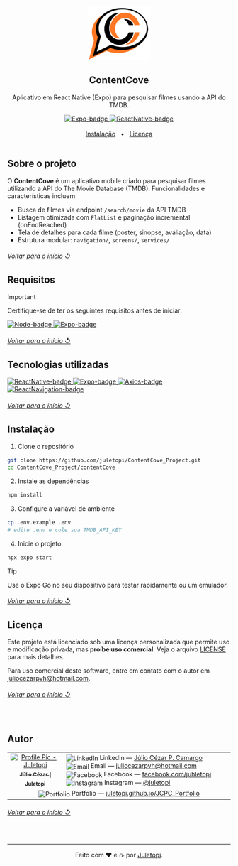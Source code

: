 <!--
References used in this Repository
https://github.com/kyechan99/capsule-render
https://github.com/DenverCoder1/custom-icon-badges
https://github.com/alexandresanlim/Badges4-README.md-Profile
https://developer.themoviedb.org/docs/getting-started
https://shields.io
https://getemoji.com
-->

<!-- PRESENTATION -->

<div align="center">
  <a href="">
    <img src="./assets/ContentCoveLogo.png" alt="ContentCove-Logo" width="140px" title="ContentCove - Busca de filmes">
  </a>
  <h2 align="center">ContentCove</h2>
  <p align="center">
    Aplicativo em React Native (Expo) para pesquisar filmes usando a API do TMDB.
  </p>
</div>

<div align="center">
  <a href="https://expo.dev/">
    <img src="https://img.shields.io/badge/Made%20with%20framework:-Expo%20-gray.svg?colorA=334&colorB=336&style=for-the-badge" alt="Expo-badge" style="max-width: 100%;">
  </a>
  <a href="https://reactnative.dev/">
    <img src="https://img.shields.io/badge/Made%20with%20language:-React%20Native%20-gray.svg?colorA=61DAFB&colorB=20232A&style=for-the-badge" alt="ReactNative-badge" style="max-width: 100%;">
  </a>
</div>

<br>

<div align="center">
  <a href="#instalação">Instalação</a> &#xa0; • &#xa0;
  <a href="#licença">Licença</a>
</div>

<br>

<!-- ABOUT THE PROJECT -->

## Sobre o projeto

O **ContentCove** é um aplicativo mobile criado para pesquisar filmes utilizando a API do The Movie Database (TMDB). Funcionalidades e características incluem:
- Busca de filmes via endpoint `/search/movie` da API TMDB
- Listagem otimizada com `FlatList` e paginação incremental (onEndReached)
- Tela de detalhes para cada filme (poster, sinopse, avaliação, data)
- Estrutura modular: `navigation/`, `screens/`, `services/`

<div align="left">
  <h6><a href="#contentcove"> Voltar para o início ↺</a></h6>
</div>

## Requisitos

> [!IMPORTANT]  
> Certifique-se de ter os seguintes requisitos antes de iniciar:

<a href="https://nodejs.org/">
  <img src="https://img.shields.io/badge/Node.js-14%2B-339933?style=for-the-badge&logo=nodedotjs&logoColor=white" alt="Node-badge">
</a>
<a href="https://expo.dev/">
  <img src="https://img.shields.io/badge/Expo-CLI-336?style=for-the-badge&logo=expo&logoColor=white" alt="Expo-badge">
</a>

<div align="left">
  <h6><a href="#contentcove"> Voltar para o início ↺</a></h6>
</div>

## Tecnologias utilizadas

<a href="https://reactnative.dev/">
  <img src="https://img.shields.io/badge/React_Native-0.81.5-61DAFB?style=for-the-badge&logo=react&logoColor=white" alt="ReactNative-badge">
</a>
<a href="https://expo.dev/">
  <img src="https://img.shields.io/badge/Expo-54.0.20-336?style=for-the-badge&logo=expo&logoColor=white" alt="Expo-badge">
</a>
<a href="https://axios-http.com/">
  <img src="https://img.shields.io/badge/Axios-1.0-blue?style=for-the-badge&logo=axios&logoColor=white" alt="Axios-badge">
</a>
<a href="https://reactnavigation.org/">
  <img src="https://img.shields.io/badge/React_Navigation-7.x-43459C?style=for-the-badge" alt="ReactNavigation-badge">
</a>

<div align="left">
  <h6><a href="#contentcove"> Voltar para o início ↺</a></h6>
</div>

<!-- INSTALLATION -->

## Instalação

1. Clone o repositório
```bash
git clone https://github.com/juletopi/ContentCove_Project.git
cd ContentCove_Project/contentCove
```

2. Instale as dependências
```bash
npm install
```

3. Configure a variável de ambiente
```bash
cp .env.example .env
# edite .env e cole sua TMDB_API_KEY
```

4. Inicie o projeto
```bash
npx expo start
```

> [!TIP]  
> Use o Expo Go no seu dispositivo para testar rapidamente ou um emulador.

<div align="left">
  <h6><a href="#contentcove"> Voltar para o início ↺</a></h6>
</div>

<!-- LICENSE -->

## Licença

Este projeto está licenciado sob uma licença personalizada que permite uso e modificação privada, mas **proíbe uso comercial**. Veja o arquivo [LICENSE](https://github.com/juletopi/PontuaDev_Project/blob/master/LICENSE) para mais detalhes.

Para uso comercial deste software, entre em contato com o autor em juliocezarpvh@hotmail.com.

<div align="left">
  <h6><a href="#contentcove"> Voltar para o início ↺</a></h6>
</div>

<br>

<!-- AUTHOR -->

## Autor

<table>
  <tr>
    <td valign="middle" width="25%">
      <div align="center">  
        <a href="https://github.com/juletopi" title="Perfil no GitHub" aria-label="GitHub - Juletopi">
          <img src="https://avatars.githubusercontent.com/u/76459155?s=400&u=4b9bd87cae92eea4fc154c28eafe226ed034a1d8&v=4" width="150" alt="Profile Pic - Juletopi"/>
          <br>
          <sub><strong>Júlio Cézar | Juletopi</strong></sub>
          <br>
        </a>
      </div>
    </td>
    <td valign="middle" width="75%">
      <ul style="list-style: none; padding-left: 0; margin: 0;">
        <li>
          <img src="https://cdn.jsdelivr.net/gh/devicons/devicon/icons/linkedin/linkedin-original.svg" width="15" alt="LinkedIn" style="vertical-align:middle;">
          LinkedIn — 
          <a href="https://www.linkedin.com/in/julio-cezar-pereira-camargo/" target="_blank" rel="noopener noreferrer" aria-label="LinkedIn - Júlio Cézar P. Camargo">
            Júlio Cézar P. Camargo
          </a>
        </li>
        <li>
          <img src="https://pngimg.com/uploads/email/email_PNG100738.png" width="15" alt="Email" style="vertical-align:middle;">
          Email — 
          <a href="mailto:juliocezarpvh@hotmail.com" aria-label="Send email - juliocezarpvh@hotmail.com">
            juliocezarpvh@hotmail.com
          </a>
        </li>
        <li>
          <img src="https://cdn3.emoji.gg/emojis/2116-facebook.png" width="15" alt="Facebook" style="vertical-align:middle;">
          Facebook — 
          <a href="https://www.facebook.com/juhletopi" target="_blank" rel="noopener noreferrer" aria-label="Facebook - Juhletopi">
            facebook.com/juhletopi
          </a>
        </li>
        <li>
          <img src="https://cdn3.emoji.gg/emojis/6333-instagram.png" width="15" alt="Instagram" style="vertical-align:middle;">
          Instagram — 
          <a href="https://www.instagram.com/juletopi/" target="_blank" rel="noopener noreferrer" aria-label="Instagram - Juletopi">
            @juletopi
          </a>
        </li>
      </ul>
    </td>
  </tr>
  <tr>
    <td colspan="2" align="center">
      <img src="https://juletopi.github.io/JCPC_Portfolio/src/images/initialsLogo.png" width="25" alt="Portfolio" align="center"/>
      Portfolio —
      <a href="https://juletopi.github.io/JCPC_Portfolio/" target="_blank" rel="noopener noreferrer" aria-label="Portfolio - Juletopi">
        juletopi.github.io/JCPC_Portfolio
      </a>
    </td>
  </tr>
</table>

<div align="left">
  <h6><a href="#contentcove"> Voltar para o início ↺</a></h6>
</div>

<br>

<!-- THANK YOU, GOODBYE -->

----

<div align="center">
  Feito com ❤️ e ☕ por <a href="https://github.com/juletopi"> Juletopi</a>.
</div>
